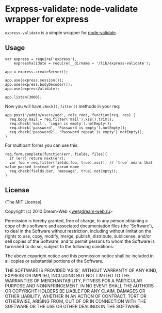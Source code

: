 Express-validate: node-validate wrapper for express
=================================================================================

`express-validate` is a simple wrapper for [node-validate](https://github.com/chriso/node-validator).

## Usage

    var express = require('express'),
        expressValidate = require(__dirname + '/lib/express-validate');
    
    app = express.createServer();

    app.use(express.session());
    app.use(express.bodyDecoder());
    app.use(expressValidate);
    
    app.listen(3000);

Now you will have `check()`, `filter()` methods in your req:

    app.post('/admin/users/add', role.root, function(req, res) {
      req.body.mail = req.filter('mail').xss().trim();
      req.check('mail', 'Login is empty').notEmpty();
      req.check('password', 'Password is empty').notEmpty();
      req.check('password2', 'Password repeat is empty').notEmpty();
    }

For multipart forms you can use this:

    req.form.complete(function(err, fields, files){
      if (err) return next(err);
      var foo = req.filter(fields.foo, true).xss(); // `true` means that value passed instead of param name
      req.check(fields.bar, 'message', true).notEmpty();
    }

## License 

(The MIT License)

Copyright (c) 2010 Dream-Web &lt;we@dream-web.ru&gt;

Permission is hereby granted, free of charge, to any person obtaining
a copy of this software and associated documentation files (the
'Software'), to deal in the Software without restriction, including
without limitation the rights to use, copy, modify, merge, publish,
distribute, sublicense, and/or sell copies of the Software, and to
permit persons to whom the Software is furnished to do so, subject to
the following conditions:

The above copyright notice and this permission notice shall be
included in all copies or substantial portions of the Software.

THE SOFTWARE IS PROVIDED 'AS IS', WITHOUT WARRANTY OF ANY KIND,
EXPRESS OR IMPLIED, INCLUDING BUT NOT LIMITED TO THE WARRANTIES OF
MERCHANTABILITY, FITNESS FOR A PARTICULAR PURPOSE AND NONINFRINGEMENT.
IN NO EVENT SHALL THE AUTHORS OR COPYRIGHT HOLDERS BE LIABLE FOR ANY
CLAIM, DAMAGES OR OTHER LIABILITY, WHETHER IN AN ACTION OF CONTRACT,
TORT OR OTHERWISE, ARISING FROM, OUT OF OR IN CONNECTION WITH THE
SOFTWARE OR THE USE OR OTHER DEALINGS IN THE SOFTWARE.
